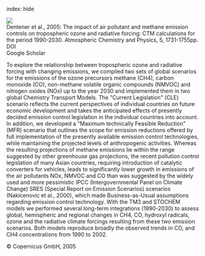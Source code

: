index: hide

<div class="Citation">
    <div class="Citation-thumb CitationThumb-linked"  data-href="https://doi.org/10.5194/acp-5-1731-2005">
      <img src="https://static.claimspace.cloud/climate-study-static/refs/thumbs/6/Dentener_et_al_2005-thumb.png" />
    </div>

  <div class="Citation-body">
    <div class="Citation-text">Dentener et al., 2005: The impact of air pollutant and methane emission controls on tropospheric ozone and radiative forcing: CTM calculations for the period 1990-2030. <span class="Article-journal">Atmospheric Chemistry and Physics, </span><span class="Article-volume">5, </span>1731-1755pp.</div>
    <div class="Citation-links">
      <div class="CitationLink" data-href="https://doi.org/10.5194/acp-5-1731-2005">
        <div class="CitationLink-icon CitationLink-Doi"></div>
        <div class="CitationLink-text">DOI</div>
      </div>
      <div class="CitationLink" data-href="https://scholar.google.com/scholar?q=10.5194/acp-5-1731-2005">
        <div class="CitationLink-icon CitationLink-Scholar"></div>
        <div class="CitationLink-text">Google Scholar</div>
      </div>
    </div>
  </div>
</div>

To explore the relationship between tropospheric ozone and radiative forcing with changing emissions, we compiled two sets of global scenarios for the emissions of the ozone precursors methane (CH4), carbon monoxide (CO), non-methane volatile organic compounds (NMVOC) and nitrogen oxides (NOx) up to the year 2030 and implemented them in two global Chemistry Transport Models. The "Current Legislation" (CLE) scenario reflects the current perspectives of individual countries on future economic development and takes the anticipated effects of presently decided emission control legislation in the individual countries into account. In addition, we developed a "Maximum technically Feasible Reduction" (MFR) scenario that outlines the scope for emission reductions offered by full implementation of the presently available emission control technologies, while maintaining the projected levels of anthropogenic activities. Whereas the resulting projections of methane emissions lie within the range suggested by other greenhouse gas projections, the recent pollution control legislation of many Asian countries, requiring introduction of catalytic converters for vehicles, leads to significantly lower growth in emissions of the air pollutants NOx, NMVOC and CO than was suggested by the widely used and more pessimistic IPCC (Intergovernmental Panel on Climate Change) SRES (Special Report on Emission Scenarios) scenarios (Nakicenovic et al., 2000), which made Business-as-Usual assumptions regarding emission control technology. With the TM3 and STOCHEM models we performed several long-term integrations (1990-2030) to assess global, hemispheric and regional changes in CH4, CO, hydroxyl radicals, ozone and the radiative climate forcings resulting from these two emission scenarios. Both models reproduce broadly the observed trends in CO, and CH4 concentrations from 1990 to 2002.

<div class="Citation-copy">
&copy; Copernicus GmbH, 2005
</div>